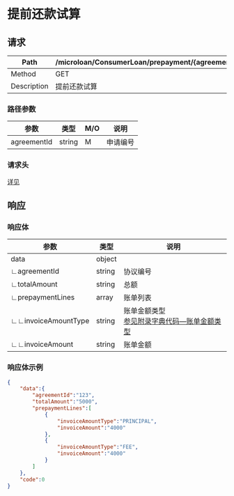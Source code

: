 # 提前还款试算

## 请求

| Path        | /microloan/ConsumerLoan/prepayment/{agreementId}/calculate |
| ----------- | ---------------------------------------------------------- |
| Method      | GET                                                        |
| Description | 提前还款试算                                               |

### 路径参数

| 参数        | 类型   | M/O  | 说明     |
| ----------- | ------ | ---- | -------- |
| agreementId | string | M    | 申请编号 |

### 请求头

[详见](../../header.md)

## 响应

### 响应体

| 参数                | 类型   | 说明                                                         |
| ------------------- | ------ | ------------------------------------------------------------ |
| data                | object |                                                              |
| ∟agreementId        | string | 协议编号                                                     |
| ∟totalAmount        | string | 总额                                                         |
| ∟prepaymentLines    | array  | 账单列表                                                     |
| ∟∟invoiceAmountType | string | 账单金额类型<br/>[参见附录字典代码—账单金额类型](../../appendices/dictionary_code.md) |
| ∟∟invoiceAmount     | string | 账单金额                                                     |

### 响应体示例

```json
{
    "data":{
        "agreementId":"123",
        "totalAmount":"5000",
        "prepaymentLines":[
            {
                "invoiceAmountType":"PRINCIPAL",
                "invoiceAmount":"4000"
            },
            {
                "invoiceAmountType":"FEE",
                "invoiceAmount":"4000"
            }
        ]
    },
    "code":0
}
```

